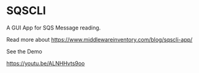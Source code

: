 # SQSCLI

A GUI App for SQS Message reading.

Read more about https://www.middlewareinventory.com/blog/sqscli-app/

See the Demo 

https://youtu.be/ALNHHvts9oo
